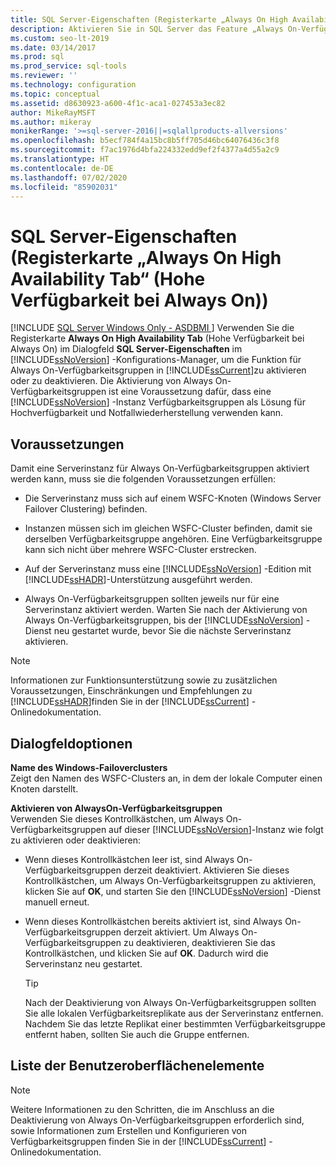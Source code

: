 ```yaml
---
title: SQL Server-Eigenschaften (Registerkarte „Always On High Availability Tab“ (Hohe Verfügbarkeit bei Always On))
description: Aktivieren Sie in SQL Server das Feature „Always On-Verfügbarkeitsgruppen“, um die Verfügbarkeitsgruppen als Hochverfügbarkeits- und Notfallwiederherstellungslösung zu verwenden.
ms.custom: seo-lt-2019
ms.date: 03/14/2017
ms.prod: sql
ms.prod_service: sql-tools
ms.reviewer: ''
ms.technology: configuration
ms.topic: conceptual
ms.assetid: d8630923-a600-4f1c-aca1-027453a3ec82
author: MikeRayMSFT
ms.author: mikeray
monikerRange: '>=sql-server-2016||=sqlallproducts-allversions'
ms.openlocfilehash: b5ecf784f4a15bc8b5ff705d46bc64076436c3f8
ms.sourcegitcommit: f7ac1976d4bfa224332edd9ef2f4377a4d55a2c9
ms.translationtype: HT
ms.contentlocale: de-DE
ms.lasthandoff: 07/02/2020
ms.locfileid: "85902031"
---
```

# <a name="sql-server-properties-always-on-high-availability-tab"></a>SQL Server-Eigenschaften (Registerkarte „Always On High Availability Tab“ (Hohe Verfügbarkeit bei Always On))
[!INCLUDE [SQL Server Windows Only - ASDBMI ](../../includes/applies-to-version/sql-windows-only-asdbmi.md)]
  Verwenden Sie die Registerkarte **Always On High Availability Tab** (Hohe Verfügbarkeit bei Always On) im Dialogfeld **SQL Server-Eigenschaften** im [!INCLUDE[ssNoVersion](../../includes/ssnoversion-md.md)] -Konfigurations-Manager, um die Funktion für Always On-Verfügbarkeitsgruppen in [!INCLUDE[ssCurrent](../../includes/sscurrent-md.md)]zu aktivieren oder zu deaktivieren. Die Aktivierung von Always On-Verfügbarkeitsgruppen ist eine Voraussetzung dafür, dass eine [!INCLUDE[ssNoVersion](../../includes/ssnoversion-md.md)] -Instanz Verfügbarkeitsgruppen als Lösung für Hochverfügbarkeit und Notfallwiederherstellung verwenden kann.  
  
##  <a name="prerequisites"></a><a name="Prerequisites"></a> Voraussetzungen  
 Damit eine Serverinstanz für Always On-Verfügbarkeitsgruppen aktiviert werden kann, muss sie die folgenden Voraussetzungen erfüllen:  
  
-   Die Serverinstanz muss sich auf einem WSFC-Knoten (Windows Server Failover Clustering) befinden.  
  
-   Instanzen müssen sich im gleichen WSFC-Cluster befinden, damit sie derselben Verfügbarkeitsgruppe angehören. Eine Verfügbarkeitsgruppe kann sich nicht über mehrere WSFC-Cluster erstrecken.  
  
-   Auf der Serverinstanz muss eine [!INCLUDE[ssNoVersion](../../includes/ssnoversion-md.md)] -Edition mit [!INCLUDE[ssHADR](../../includes/sshadr-md.md)]-Unterstützung ausgeführt werden.  
  
-   Always On-Verfügbarkeitsgruppen sollten jeweils nur für eine Serverinstanz aktiviert werden. Warten Sie nach der Aktivierung von Always On-Verfügbarkeitsgruppen, bis der [!INCLUDE[ssNoVersion](../../includes/ssnoversion-md.md)] -Dienst neu gestartet wurde, bevor Sie die nächste Serverinstanz aktivieren.  
  
> [!NOTE]  
>  Informationen zur Funktionsunterstützung sowie zu zusätzlichen Voraussetzungen, Einschränkungen und Empfehlungen zu [!INCLUDE[ssHADR](../../includes/sshadr-md.md)]finden Sie in der [!INCLUDE[ssCurrent](../../includes/sscurrent-md.md)] -Onlinedokumentation.  
  
## <a name="dialog-options"></a>Dialogfeldoptionen  
 **Name des Windows-Failoverclusters**  
 Zeigt den Namen des WSFC-Clusters an, in dem der lokale Computer einen Knoten darstellt.  
  
 **Aktivieren von AlwaysOn-Verfügbarkeitsgruppen**  
 Verwenden Sie dieses Kontrollkästchen, um Always On-Verfügbarkeitsgruppen auf dieser [!INCLUDE[ssNoVersion](../../includes/ssnoversion-md.md)]-Instanz wie folgt zu aktivieren oder deaktivieren:  
  
-   Wenn dieses Kontrollkästchen leer ist, sind Always On-Verfügbarkeitsgruppen derzeit deaktiviert. Aktivieren Sie dieses Kontrollkästchen, um Always On-Verfügbarkeitsgruppen zu aktivieren, klicken Sie auf **OK**, und starten Sie den [!INCLUDE[ssNoVersion](../../includes/ssnoversion-md.md)] -Dienst manuell erneut.  
  
-   Wenn dieses Kontrollkästchen bereits aktiviert ist, sind Always On-Verfügbarkeitsgruppen derzeit aktiviert. Um Always On-Verfügbarkeitsgruppen zu deaktivieren, deaktivieren Sie das Kontrollkästchen, und klicken Sie auf **OK**. Dadurch wird die Serverinstanz neu gestartet.  
  
    > [!TIP]  
    >  Nach der Deaktivierung von Always On-Verfügbarkeitsgruppen sollten Sie alle lokalen Verfügbarkeitsreplikate aus der Serverinstanz entfernen. Nachdem Sie das letzte Replikat einer bestimmten Verfügbarkeitsgruppe entfernt haben, sollten Sie auch die Gruppe entfernen.  
  
## <a name="ui-element-list"></a>Liste der Benutzeroberflächenelemente  
  
> [!NOTE]  
>  Weitere Informationen zu den Schritten, die im Anschluss an die Deaktivierung von Always On-Verfügbarkeitsgruppen erforderlich sind, sowie Informationen zum Erstellen und Konfigurieren von Verfügbarkeitsgruppen finden Sie in der [!INCLUDE[ssCurrent](../../includes/sscurrent-md.md)] -Onlinedokumentation.  
  
  
